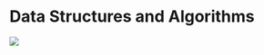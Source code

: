 # Data Structures and Algorithms 
![](https://matheusrumetna.com/wp-content/uploads/2019/07/datastructureandalgorithms-1024x576.jpg)

